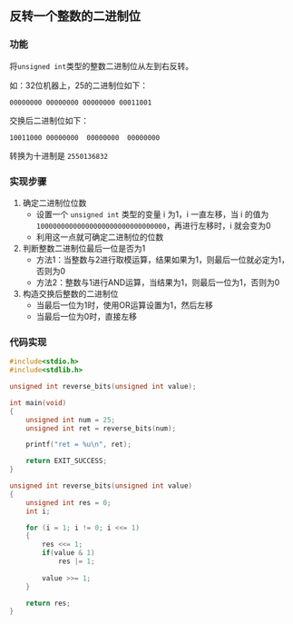 ## 反转一个整数的二进制位

### 功能

将`unsigned int`类型的整数二进制位从左到右反转。

如：32位机器上，25的二进制位如下：

`00000000 00000000 00000000 00011001`

交换后二进制位如下：

`10011000 00000000  00000000  00000000`

转换为十进制是 `2550136832`

### 实现步骤

1. 确定二进制位位数
   - 设置一个 `unsigned int` 类型的变量 i 为1，i 一直左移，当 i 的值为 `10000000000000000000000000000000`，再进行左移时，i 就会变为0
   - 利用这一点就可确定二进制位的位数
2. 判断整数二进制位最后一位是否为1
   - 方法1：当整数与2进行取模运算，结果如果为1，则最后一位就必定为1，否则为0
   - 方法2：整数与1进行AND运算，当结果为1，则最后一位为1，否则为0
3. 构造交换后整数的二进制位
   - 当最后一位为1时，使用OR运算设置为1，然后左移
   - 当最后一位为0时，直接左移



### 代码实现

```C
#include<stdio.h>
#include<stdlib.h>

unsigned int reverse_bits(unsigned int value);

int main(void)
{
    unsigned int num = 25;
    unsigned int ret = reverse_bits(num);

    printf("ret = %u\n", ret);

    return EXIT_SUCCESS;
}

unsigned int reverse_bits(unsigned int value)
{
    unsigned int res = 0;
    int i;

    for (i = 1; i != 0; i <<= 1)
    {
        res <<= 1;
        if(value & 1)
            res |= 1;
        
        value >>= 1;
    }

    return res;
}
```
